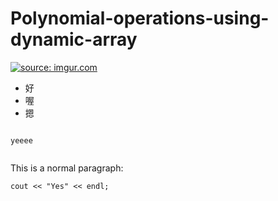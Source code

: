 # Polynomial-operations-using-dynamic-array


<a href="https://imgur.com/prXpuAX"><img src="https://i.imgur.com/prXpuAX.jpg?2" title="source: imgur.com" /></a>

<ul>
  <li>好</li>
  <li>喔</li>
  <li>摁</li>

</ul>


<code>
yeeee

</code>

This is a normal paragraph:

    cout << "Yes" << endl;
    
   

